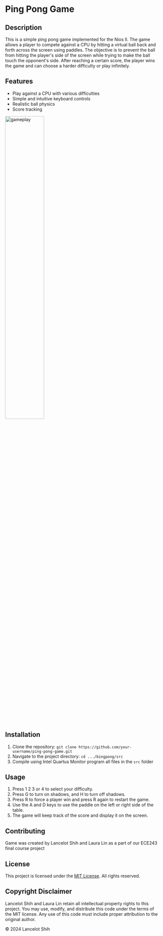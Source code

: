 # Ping Pong Game

## Description
This is a simple ping pong game implemented for the Nios II. The game allows a player to compete against a CPU by hitting a virtual ball back and forth across the screen using paddles. The objective is to prevent the ball from hitting the player's side of the screen while trying to make the ball touch the opponent's side. After reaching a certain score, the player wins the game and can choose a harder difficulty or play infinitely.

## Features
- Play against a CPU with various difficulties
- Simple and intuitive keyboard controls
- Realistic ball physics
- Score tracking

<img src="https://github.com/GaryZhous/MakeUofT/blob/main/RAPID_System.png](https://github.com/LancelotShih/bingpong/blob/main/Screenshot2024-04-08232305.png" title="gameplay" width=50% height=50%>

## Installation
1. Clone the repository: `git clone https://github.com/your-username/ping-pong-game.git`
2. Navigate to the project directory: `cd .../bingpong/src`
3. Compile using Intel Quartus Monitor program all files in the `src` folder

## Usage
1. Press 1 2 3 or 4 to select your difficulty. 
2. Press G to turn on shadows, and H to turn off shadows. 
3. Press R to force a player win and press R again to restart the game.
4. Use the A and D keys to use the paddle on the left or right side of the table.
5. The game will keep track of the score and display it on the screen.

## Contributing
Game was created by Lancelot Shih and Laura Lin as a part of our ECE243 final course project

## License
This project is licensed under the [MIT License](LICENSE). All rights reserved.

## Copyright Disclaimer
Lancelot Shih and Laura Lin retain all intellectual property rights to this project. You may use, modify, and distribute this code under the terms of the MIT license. Any use of this code must include proper attribution to the original author.

© 2024 Lancelot Shih 
